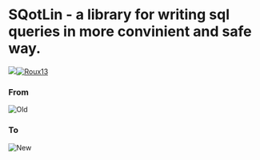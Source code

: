 # SQotLin - a library for writing sql queries in more convinient and safe way.  
[![](https://jitpack.io/v/Roux13/SQotLin.svg)](https://jitpack.io/#Roux13/SQotLin)[![Roux13](https://circleci.com/gh/Roux13/SQotLin.svg?style=shield)](https://app.circleci.com/pipelines/github/Roux13/SQotLin)

  
### From  
![Old](https://user-images.githubusercontent.com/48692906/213285910-2da88181-c425-41f3-803e-ffcd238e4193.png)
### To  
![New](https://user-images.githubusercontent.com/48692906/213285904-a18bd0d4-49d7-4c52-a289-7314968db0c2.png)  
  
